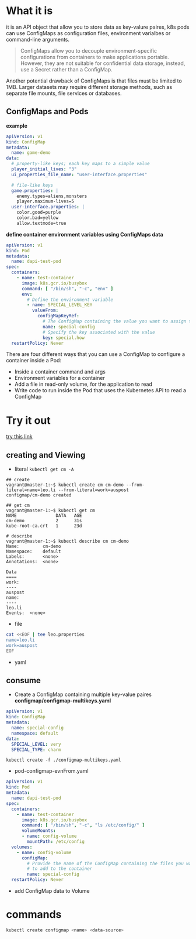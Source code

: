 # What it is
it is an API object that allow you to store data as key-valure paires, k8s pods can use ConfigMaps as configuration files, environment varialbes or command-line arguments.
> ConfigMaps allow you to decouple environment-specific configurations from containers to make applications portable. However, they are not suitable for confidential data storage, instead, use a Secret rather than a ConfigMap.

Another potential drawback of ConfigMaps is that files must be limited to 1MB. Larger datasets may require different storage methods, such as separate file mounts, file services or databases.

## ConfigMaps and Pods

**example**

``` yml
apiVersion: v1
kind: ConfigMap
metadata:
  name: game-demo
data:
  # property-like keys; each key maps to a simple value
  player_initial_lives: "3"
  ui_properties_file_name: "user-interface.properties"

  # file-like keys
  game.properties: |
    enemy.types=aliens,monsters
    player.maximum-lives=5
  user-interface.properties: |
    color.good=purple
    color.bad=yellow
    allow.textmode=true
```

**define container environment variables using ConfigMaps data**

``` yaml
apiVersion: v1
kind: Pod
metadata:
  name: dapi-test-pod
spec:
  containers:
    - name: test-container
      image: k8s.gcr.io/busybox
      command: [ "/bin/sh", "-c", "env" ]
      env:
        # Define the environment variable
        - name: SPECIAL_LEVEL_KEY
          valueFrom:
            configMapKeyRef:
              # The ConfigMap containing the value you want to assign to SPECIAL_LEVEL_KEY
              name: special-config
              # Specify the key associated with the value
              key: special.how
  restartPolicy: Never

```
There are four different ways that you can use a ConfigMap to configure a container inside a Pod:

* Inside a container command and args
* Environment variables for a container
* Add a file in read-only volume, for the application to read
* Write code to run inside the Pod that uses the Kubernetes API to read a ConfigMap

# Try it out

[try this link](https://kubernetes.io/docs/tasks/configure-pod-container/configure-pod-configmap/)
## creating and Viewing

* literal
`kubectl get cm -A`


```
## create
vagrant@master-1:~$ kubectl create cm cm-demo --from-literal=name=leo.li --from-literal=work=auspost
configmap/cm-demo created

## get cm
vagrant@master-1:~$ kubectl get cm
NAME               DATA   AGE
cm-demo            2      31s
kube-root-ca.crt   1      23d

# describe
vagrant@master-1:~$ kubectl describe cm cm-demo
Name:         cm-demo
Namespace:    default
Labels:       <none>
Annotations:  <none>

Data
====
work:
----
auspost
name:
----
leo.li
Events:  <none>
```

* file

``` bash
cat <<EOF | tee leo.properties
name=leo.li
work=auspost
EOF
```

* yaml

## consume
* Create a ConfigMap containing multiple key-value paires
 **configmap/configmap-multikeys.yaml**
``` yml
apiVersion: v1
kind: ConfigMap
metadata:
  name: special-config
  namespace: default
data:
  SPECIAL_LEVEL: very
  SPECIAL_TYPE: charm
```

` kubectl create -f ./configmap-multikeys.yaml `

* pod-configmap-evnFrom.yaml
``` yml
apiVersion: v1
kind: Pod
metadata:
  name: dapi-test-pod
spec:
  containers:
    - name: test-container
      image: k8s.gcr.io/busybox
      command: [ "/bin/sh", "-c", "ls /etc/config/" ]
      volumeMounts:
      - name: config-volume
        mountPath: /etc/config
  volumes:
    - name: config-volume
      configMap:
        # Provide the name of the ConfigMap containing the files you want
        # to add to the container
        name: special-config
  restartPolicy: Never

```

* add ConfigMap data to Volume

# commands

```bash
kubectl create configmap <name> <data-source>
```